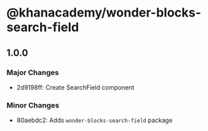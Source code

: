 # @khanacademy/wonder-blocks-search-field

## 1.0.0
### Major Changes

- 2d9198ff: Create SearchField component

### Minor Changes

- 80aebdc2: Adds `wonder-blocks-search-field` package
